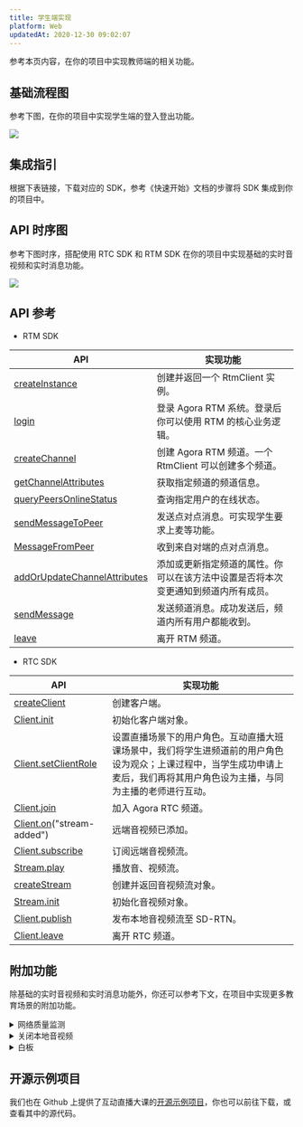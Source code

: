 ```yaml
---
title: 学生端实现
platform: Web
updatedAt: 2020-12-30 09:02:07
---
```

参考本页内容，在你的项目中实现教师端的相关功能。

## 基础流程图

参考下图，在你的项目中实现学生端的登入登出功能。

![](https://web-cdn.agora.io/docs-files/1579163794118)

## 集成指引

根据下表链接，下载对应的 SDK，参考《快速开始》文档的步骤将 SDK 集成到你的项目中。




## API 时序图

参考下图时序，搭配使用 RTC SDK 和 RTM SDK 在你的项目中实现基础的实时音视频和实时消息功能。

![](https://web-cdn.agora.io/docs-files/1579418812466)

## API 参考

- RTM SDK

| API | 实现功能 |
| ---------------- | ---------------- |
| [createInstance](./API%20Reference/RTM_web/modules/agorartm.html#createinstance)     | 创建并返回一个 RtmClient 实例。      |
| [login](./API%20Reference/RTM_web/classes/rtmclient.html#login) | 登录 Agora RTM 系统。登录后你可以使用 RTM 的核心业务逻辑。
| [createChannel](./API%20Reference/RTM_web/classes/rtmclient.html#createchannel) | 创建 Agora RTM 频道。一个 RtmClient 可以创建多个频道。 |
| [getChannelAttributes](./API%20Reference/RTM_web/classes/rtmclient.html#getchannelattributes) | 获取指定频道的频道信息。 |
| [queryPeersOnlineStatus](./API%20Reference/RTM_web/classes/rtmclient.html#querypeersonlinestatus) | 查询指定用户的在线状态。 |
| [sendMessageToPeer](./API%20Reference/RTM_web/classes/rtmclient.html#sendmessagetopeer) | 发送点对点消息。可实现学生要求上麦等功能。 |
| [MessageFromPeer](./API%20Reference/RTM_web/interfaces/rtmevents.rtmclientevents.html#messagefrompeer) | 收到来自对端的点对点消息。|
|[addOrUpdateChannelAttributes](./API%20Reference/RTM_web/classes/rtmclient.html#addorupdatechannelattributes) | 添加或更新指定频道的属性。你可以在该方法中设置是否将本次变更通知到频道内所有成员。 |
| [sendMessage](./API%20Reference/RTM_web/classes/rtmchannel.html#sendmessage)  | 发送频道消息。成功发送后，频道内所有用户都能收到。 |
| [leave](./API%20Reference/RTM_web/classes/rtmchannel.html#leave) | 离开 RTM 频道。 |

- RTC SDK

| API | 实现功能 |
| ---------------- | ---------------- |
| [createClient](./API%20Reference/web/globals.html#createclient)        | 创建客户端。      |
[Client.init](./API%20Reference/web/interfaces/agorartc.client.html#init) | 初始化客户端对象。 |
| [Client.setClientRole](./API%20Reference/web/interfaces/agorartc.client.html#setclientrole) | 设置直播场景下的用户角色。互动直播大班课场景中，我们将学生进频道前的用户角色设为观众；上课过程中，当学生成功申请上麦后，我们再将其用户角色设为主播，与同为主播的老师进行互动。 |
[Client.join](./API%20Reference/web/interfaces/agorartc.client.html#join) | 加入 Agora RTC 频道。 |
| [Client.on](./API%20Reference/web/interfaces/agorartc.client.html#on)("stream-added") | 远端音视频已添加。 |
| [Client.subscribe](./API%20Reference/web/interfaces/agorartc.client.html#subscribe) | 订阅远端音视频流。|
| [Stream.play](./API%20Reference/web/interfaces/agorartc.stream.html#play) | 播放音、视频流。|
| [createStream](./API%20Reference/web/globals.html#createstream) | 创建并返回音视频流对象。 |
| [Stream.init](./API%20Reference/web/interfaces/agorartc.stream.html#init) | 初始化音视频对象。 |
| [Client.publish](./API%20Reference/web/interfaces/agorartc.client.html#publish) | 发布本地音视频流至 SD-RTN。 |
| [Client.leave](./API%20Reference/web/interfaces/agorartc.client.html#leave) | 离开 RTC 频道。 |

## 附加功能

除基础的实时音视频和实时消息功能外，你还可以参考下文，在项目中实现更多教育场景的附加功能。


<details>
<summary>网络质量监测</summary>
你可以通过使用 RTC SDK 的 <code>on("network-quality")</code> 回调，实时监控通话中每个用户的网络上下行 last mile 网络质量。
更多质量透明相关方法，可参考如下文档：
<li><a href="https://docs.agora.io/cn/Interactive%20Broadcast/lastmile_quality_web?platform=Web">通话前网络质量探测</a></li>
<li><a href="https://docs.agora.io/cn/Interactive%20Broadcast/in-call_quality_web?platform=Web">通话中质量监测</a></li>
</details>
<details>
<summary>关闭本地音视频</summary>
你可以通过调用 RTC SDK 的如下方法，实现相关功能：
	<li>调用 <code>muteAudio</code> 或 <code>unmuteAudio</code>关闭或重新开启本地音频。</li>
	<li>调用 <code>muteVideo</code> 或 <code>unmuteVideo</code> 关闭或重新开启本地视频。</li>
</details>

<details>
<summary>白板</summary>
参考下列常用功能文档，在你的项目中实现白板相关功能。
	<li><a href="https://developer.netless.link/javascript-zh/home/document-converter">文档转换</a></li>
	<li><a href="https://developer.netless.link/javascript-zh/home/business-state-management">房间与回放的业务状态管理</a></li>
	<li><a href="https://developer.netless.link/javascript-zh/home/tools">教具</a></li>
	<li><a href="https://developer.netless.link/javascript-zh/home/view">视角</a></li>
	<li><a href="https://developer.netless.link/javascript-zh/home/room-methods">白板操作</a></li>
	<li><a href="https://developer.netless.link/document-zh/home/scene-manangement">页面（场景）管理</a></li>
</details>


## 开源示例项目

我们也在 Github 上提供了互动直播大课的[开源示例项目](https://github.com/AgoraIO-Usecase/eEducation)，你也可以前往下载，或查看其中的源代码。